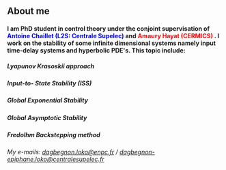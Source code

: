 ## About me

#### I am PhD student in control theory under the conjoint supervisation of <span style="color: blue;">Antoine Chaillet (L2S: Centrale Supelec)</span>  and <span style="color: red;">Amaury Hayat (CERMICS)</span> . I work on the stability of some infinite dimensional systems namely input time-delay systems and hyperbolic PDE's. This topic include:
##### Lyapunov Krasoskii approach
##### Input-to- State Stability (ISS)
##### Global Exponential Stability
##### Global Asymptotic Stability
##### Fredolhm Backstepping method

###### My e-mails: dagbegnon.loko@enpc.fr / dagbegnon-epiphane.loko@centralesupelec.fr
